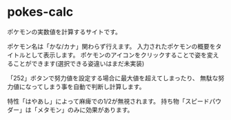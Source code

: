 # pokes-calc

ポケモンの実数値を計算するサイトです。

ポケモン名は「かな/カナ」関わらず行えます。
入力されたポケモンの概要をタイトルとして表示します。
ポケモンのアイコンをクリックすることで姿を変えることができます(選択できる姿違いはまだ未実装)

「252」ボタンで努力値を設定する場合に最大値を超えてしまったり、
無駄な努力値になってしまう事を自動で判断し計算します。

特性「はやあし」によって麻痺での1/2が無視されます。
持ち物「スピードパウダー」は「メタモン」のみに効果があります。
